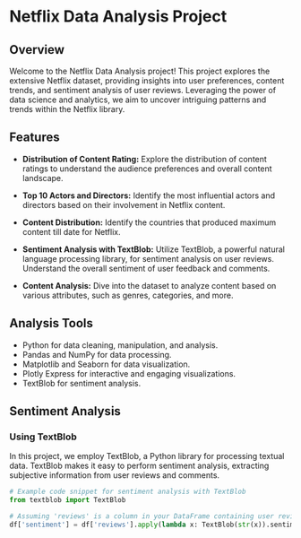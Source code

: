 # Netflix Data Analysis Project

## Overview

Welcome to the Netflix Data Analysis project! This project explores the extensive Netflix dataset, providing insights into user preferences, content trends, and sentiment analysis of user reviews. Leveraging the power of data science and analytics, we aim to uncover intriguing patterns and trends within the Netflix library.

## Features

- **Distribution of Content Rating:** Explore the distribution of content ratings to understand the audience preferences and overall content landscape.
  
- **Top 10 Actors and Directors:** Identify the most influential actors and directors based on their involvement in Netflix content.

- **Content Distribution:** Identify the countries that produced maximum content till date for Netflix.

- **Sentiment Analysis with TextBlob:** Utilize TextBlob, a powerful natural language processing library, for sentiment analysis on user reviews. Understand the overall sentiment of user feedback and comments.

- **Content Analysis:** Dive into the dataset to analyze content based on various attributes, such as genres, categories, and more.

## Analysis Tools

- Python for data cleaning, manipulation, and analysis.
- Pandas and NumPy for data processing.
- Matplotlib and Seaborn for data visualization.
- Plotly Express for interactive and engaging visualizations.
- TextBlob for sentiment analysis.

## Sentiment Analysis

### Using TextBlob

In this project, we employ TextBlob, a Python library for processing textual data. TextBlob makes it easy to perform sentiment analysis, extracting subjective information from user reviews and comments.

```python
# Example code snippet for sentiment analysis with TextBlob
from textblob import TextBlob

# Assuming 'reviews' is a column in your DataFrame containing user reviews
df['sentiment'] = df['reviews'].apply(lambda x: TextBlob(str(x)).sentiment.polarity)
